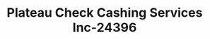 ---
f_zip-code: 38555
f_state-code: TN
title: Plateau Check Cashing Services Inc-24396
f_phone: 931-484-1633
f_city-only: Crossville
f_address: 94 Woodmere Mall Crossville
f_location-unique-id: '24396'
slug: plateau-check-cashing-services-inc-24396
updated-on: '2024-05-30T13:46:58.046Z'
created-on: '2024-05-30T13:36:59.803Z'
published-on: '2024-05-30T13:54:32.469Z'
f_city-state: cms/city/crossville-tn.md
f_company: cms/company/plateau-check-cashing-services-inc.md
f_state: cms/state/tennessee.md
layout: '[payday-loan].html'
tags: payday-loan
---
